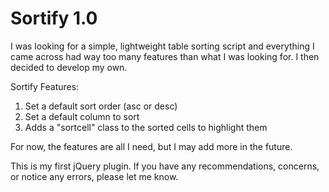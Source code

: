 Sortify 1.0
============

I was looking for a simple, lightweight table sorting script and everything I came across had way too many features than what I was looking for. I then decided to develop my own.

Sortify Features:
1. Set a default sort order (asc or desc)
2. Set a default column to sort
3. Adds a "sortcell" class to the sorted <td> cells to highlight them

For now, the features are all I need, but I may add more in the future.

This is my first jQuery plugin. If you have any recommendations, concerns, or notice any errors, please let me know.
